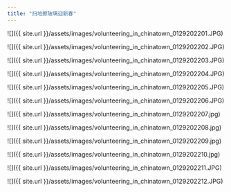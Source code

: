 ```yaml
---
title: "扫地擦玻璃迎新春"
---
```


![]({{ site.url }}/assets/images/volunteering_in_chinatown_0129202201.JPG)

![]({{ site.url }}/assets/images/volunteering_in_chinatown_0129202202.JPG)

![]({{ site.url }}/assets/images/volunteering_in_chinatown_0129202203.JPG)

![]({{ site.url }}/assets/images/volunteering_in_chinatown_0129202204.JPG)

![]({{ site.url }}/assets/images/volunteering_in_chinatown_0129202205.JPG)

![]({{ site.url }}/assets/images/volunteering_in_chinatown_0129202206.JPG)

![]({{ site.url }}/assets/images/volunteering_in_chinatown_0129202207.jpg)

![]({{ site.url }}/assets/images/volunteering_in_chinatown_0129202208.jpg)

![]({{ site.url }}/assets/images/volunteering_in_chinatown_0129202209.jpg)

![]({{ site.url }}/assets/images/volunteering_in_chinatown_0129202210.jpg)

![]({{ site.url }}/assets/images/volunteering_in_chinatown_0129202211.JPG)

![]({{ site.url }}/assets/images/volunteering_in_chinatown_0129202212.JPG)
